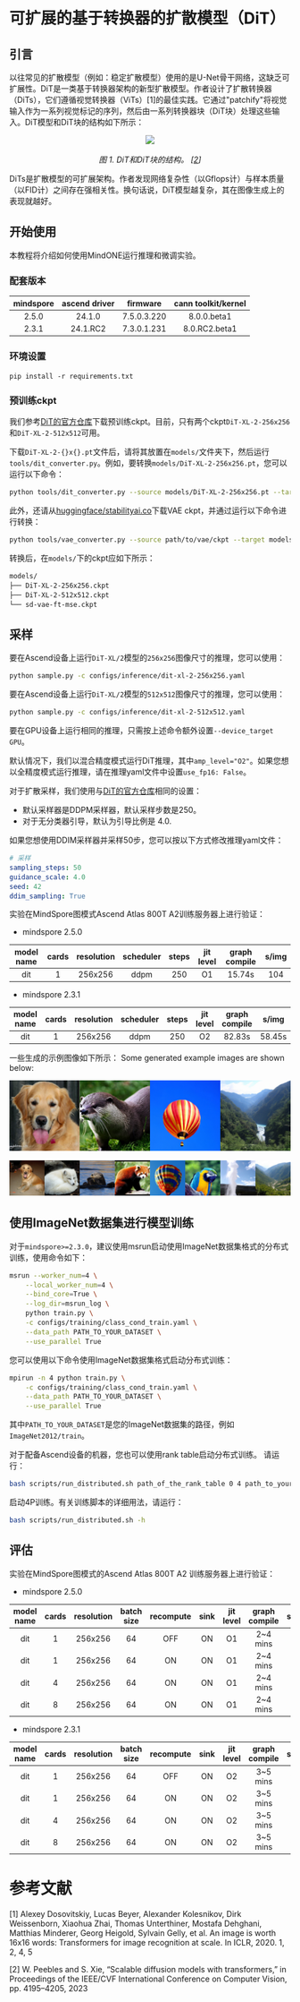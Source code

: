 # 可扩展的基于转换器的扩散模型（DiT）

## 引言

以往常见的扩散模型（例如：稳定扩散模型）使用的是U-Net骨干网络，这缺乏可扩展性。DiT是一类基于转换器架构的新型扩散模型。作者设计了扩散转换器（DiTs），它们遵循视觉转换器（ViTs）[1]的最佳实践。它通过"patchify"将视觉输入作为一系列视觉标记的序列，然后由一系列转换器块（DiT块）处理这些输入。DiT模型和DiT块的结构如下所示：

<p align="center">
  <img src="https://raw.githubusercontent.com/wtomin/mindone-assets/main/dit/DiT_structure.PNG" width=550 />
</p>
<p align="center">
  <em> 图 1. DiT和DiT块的结构。 [<a href="#references">2</a>] </em>
</p>


DiTs是扩散模型的可扩展架构。作者发现网络复杂性（以Gflops计）与样本质量（以FID计）之间存在强相关性。换句话说，DiT模型越复杂，其在图像生成上的表现就越好。

## 开始使用

本教程将介绍如何使用MindONE运行推理和微调实验。

### 配套版本

| mindspore | ascend driver |  firmware   | cann toolkit/kernel |
|:---------:|:-------------:|:-----------:|:-------------------:|
|   2.5.0   |    24.1.0     | 7.5.0.3.220 |     8.0.0.beta1     |
|   2.3.1   |   24.1.RC2    | 7.3.0.1.231 |    8.0.RC2.beta1    |

### 环境设置

```
pip install -r requirements.txt
```

### 预训练ckpt

我们参考[DiT的官方仓库](https://github.com/facebookresearch/DiT)下载预训练ckpt。目前，只有两个ckpt`DiT-XL-2-256x256`和`DiT-XL-2-512x512`可用。

下载`DiT-XL-2-{}x{}.pt`文件后，请将其放置在`models/`文件夹下，然后运行`tools/dit_converter.py`。例如，要转换`models/DiT-XL-2-256x256.pt`，您可以运行以下命令：
```bash
python tools/dit_converter.py --source models/DiT-XL-2-256x256.pt --target models/DiT-XL-2-256x256.ckpt
```

此外，还请从[huggingface/stabilityai.co](https://huggingface.co/stabilityai/sd-vae-ft-mse/tree/main)下载VAE ckpt，并通过运行以下命令进行转换：
```bash
python tools/vae_converter.py --source path/to/vae/ckpt --target models/sd-vae-ft-mse.ckpt
```

转换后，在`models/`下的ckpt应如下所示：
```bash
models/
├── DiT-XL-2-256x256.ckpt
├── DiT-XL-2-512x512.ckpt
└── sd-vae-ft-mse.ckpt
```

## 采样
要在Ascend设备上运行`DiT-XL/2`模型的`256x256`图像尺寸的推理，您可以使用：
```bash
python sample.py -c configs/inference/dit-xl-2-256x256.yaml
```

要在Ascend设备上运行`DiT-XL/2`模型的`512x512`图像尺寸的推理，您可以使用：
```bash
python sample.py -c configs/inference/dit-xl-2-512x512.yaml
```

要在GPU设备上运行相同的推理，只需按上述命令额外设置`--device_target GPU`。

默认情况下，我们以混合精度模式运行DiT推理，其中`amp_level="O2"`。如果您想以全精度模式运行推理，请在推理yaml文件中设置`use_fp16: False`。

对于扩散采样，我们使用与[DiT的官方仓库](https://github.com/facebookresearch/DiT)相同的设置：

- 默认采样器是DDPM采样器，默认采样步数是250。
- 对于无分类器引导，默认为引导比例是 $4.0$.

如果您想使用DDIM采样器并采样50步，您可以按以下方式修改推理yaml文件：
```yaml
# 采样
sampling_steps: 50
guidance_scale: 4.0
seed: 42
ddim_sampling: True
```

实验在MindSpore图模式Ascend Atlas 800T A2训练服务器上进行验证：

- mindspore 2.5.0

| model name | cards | resolution | scheduler | steps | jit level | graph compile | s/img |
| :--------: | :---: | :--------: | :----: | :---: |:---------:|:-------------:|:-----:|
|    dit     |   1   |  256x256   |  ddpm  |  250  |    O1     |    15.74s     |  104  |

- mindspore 2.3.1

| model name | cards | resolution | scheduler | steps | jit level | graph compile | s/img |
| :--------: | :---: | :--------: | :----: | :---: | :-------: | :-----------: | :---------: |
|    dit     |   1   |  256x256   |  ddpm  |  250  |    O2     |    82.83s     |   58.45s    |

一些生成的示例图像如下所示：
Some generated example images are shown below:
<p float="center">
<img src="https://raw.githubusercontent.com/jianyunchao/mindone-assets/v0.2.0/dit/512x512/class-207.png" width="25%" /><img src="https://raw.githubusercontent.com/jianyunchao/mindone-assets/v0.2.0/dit/512x512/class-360.png" width="25%" /><img src="https://raw.githubusercontent.com/jianyunchao/mindone-assets/v0.2.0/dit/512x512/class-417.png" width="25%" /><img src="https://raw.githubusercontent.com/jianyunchao/mindone-assets/v0.2.0/dit/512x512/class-979.png" width="25%" />
</p>
<p float="center">
<img src="https://raw.githubusercontent.com/jianyunchao/mindone-assets/v0.2.0/dit/256x256/class-207.png" width="12.5%" /><img src="https://raw.githubusercontent.com/jianyunchao/mindone-assets/v0.2.0/dit/256x256/class-279.png" width="12.5%" /><img src="https://raw.githubusercontent.com/jianyunchao/mindone-assets/v0.2.0/dit/256x256/class-360.png" width="12.5%" /><img src="https://raw.githubusercontent.com/jianyunchao/mindone-assets/v0.2.0/dit/256x256/class-387.png" width="12.5%" /><img src="https://raw.githubusercontent.com/jianyunchao/mindone-assets/v0.2.0/dit/256x256/class-417.png" width="12.5%" /><img src="https://raw.githubusercontent.com/jianyunchao/mindone-assets/v0.2.0/dit/256x256/class-88.png" width="12.5%" /><img src="https://raw.githubusercontent.com/jianyunchao/mindone-assets/v0.2.0/dit/256x256/class-974.png" width="12.5%" /><img src="https://raw.githubusercontent.com/jianyunchao/mindone-assets/v0.2.0/dit/256x256/class-979.png" width="12.5%" />
</p>

## 使用ImageNet数据集进行模型训练

对于`mindspore>=2.3.0`，建议使用msrun启动使用ImageNet数据集格式的分布式训练，使用命令如下：
```bash
msrun --worker_num=4 \
    --local_worker_num=4 \
    --bind_core=True \
    --log_dir=msrun_log \
    python train.py \
    -c configs/training/class_cond_train.yaml \
    --data_path PATH_TO_YOUR_DATASET \
    --use_parallel True
```

您可以使用以下命令使用ImageNet数据集格式启动分布式训练：
```bash
mpirun -n 4 python train.py \
    -c configs/training/class_cond_train.yaml \
    --data_path PATH_TO_YOUR_DATASET \
    --use_parallel True
```

其中`PATH_TO_YOUR_DATASET`是您的ImageNet数据集的路径，例如`ImageNet2012/train`。

对于配备Ascend设备的机器，您也可以使用rank table启动分布式训练。
请运行：
```bash
bash scripts/run_distributed.sh path_of_the_rank_table 0 4 path_to_your_dataset
```

启动4P训练。有关训练脚本的详细用法，请运行：
```bash
bash scripts/run_distributed.sh -h
```

## 评估

实验在MindSpore图模式的Ascend Atlas 800T A2 训练服务器上进行验证：

- mindspore 2.5.0

| model name | cards | resolution | batch size | recompute |   sink   | jit level | graph compile | s/step | img/s  |
| :--------: | :---: | :--------: | :--------: | :-------: |:--------:|:---------:|:-------------:|:------:|:------:|
|    dit     |   1   |  256x256   |     64     |    OFF    |    ON    |    O1     |   2~4 mins    |  0.84  | 76.19  |
|    dit     |   1   |  256x256   |     64     |    ON     |    ON    |    O1     |   2~4 mins    |  1.01  | 63.37  |
|    dit     |   4   |  256x256   |     64     |    ON     |    ON    |    O1     |   2~4 mins    |  1.07  | 239.25 |
|    dit     |   8   |  256x256   |     64     |    ON     |    ON    |    O1     |   2~4 mins    |  1.07  | 478.50 |

- mindspore 2.3.1

| model name | cards | resolution | batch size | recompute |   sink   | jit level | graph compile | s/step |    img/s     |
| :--------: | :---: | :--------: | :--------: | :-------: |:--------:| :-------: | :-----------: |:------:|:------------:|
|    dit     |   1   |  256x256   |     64     |    OFF    |    ON    |    O2     |   3~5 mins    |  0.89  |    71.91     |
|    dit     |   1   |  256x256   |     64     |    ON     |    ON    |    O2     |   3~5 mins    |  0.95  |    67.37     |
|    dit     |   4   |  256x256   |     64     |    ON     |    ON    |    O2     |   3~5 mins    |  1.03  |    248.52    |
|    dit     |   8   |  256x256   |     64     |    ON     |    ON    |    O2     |   3~5 mins    |  0.93  |    515.61    |


# 参考文献

[1] Alexey Dosovitskiy, Lucas Beyer, Alexander Kolesnikov, Dirk Weissenborn, Xiaohua Zhai, Thomas Unterthiner, Mostafa Dehghani, Matthias Minderer, Georg Heigold, Sylvain Gelly, et al. An image is worth 16x16 words: Transformers for image recognition at scale. In ICLR, 2020. 1, 2, 4, 5

[2] W. Peebles and S. Xie, “Scalable diffusion models with transformers,” in Proceedings of the IEEE/CVF International Conference on Computer Vision, pp. 4195–4205, 2023
